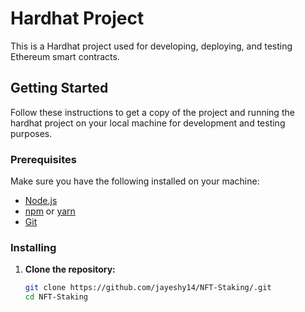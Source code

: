# Hardhat Project

This is a Hardhat project used for developing, deploying, and testing Ethereum smart contracts.

## Getting Started

Follow these instructions to get a copy of the project and running the hardhat project on your local machine for development and testing purposes.

### Prerequisites

Make sure you have the following installed on your machine:

- [Node.js](https://nodejs.org/)
- [npm](https://www.npmjs.com/) or [yarn](https://yarnpkg.com/)
- [Git](https://git-scm.com/)

### Installing

1. **Clone the repository:**

   ```sh
   git clone https://github.com/jayeshy14/NFT-Staking/.git
   cd NFT-Staking


   

